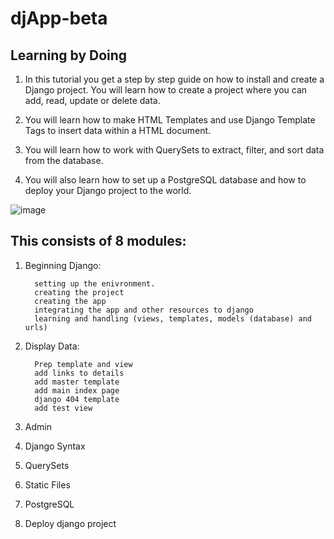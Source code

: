 # djApp-beta

## Learning by Doing

1. In this tutorial you get a step by step guide on how to install and create a Django project. You will learn how to create a project where you can add, read, update or delete data.

2. You will learn how to make HTML Templates and use Django Template Tags to insert data within a HTML document.

3. You will learn how to work with QuerySets to extract, filter, and sort data from the database.

4. You will also learn how to set up a PostgreSQL database and how to deploy your Django project to the world.

![image](https://github.com/user-attachments/assets/4a310fdc-2e2b-4696-8c3e-65c2db51cafa)

## This consists of 8 modules:

1. Beginning Django:

         setting up the enivronment.
         creating the project
         creating the app
         integrating the app and other resources to django 
         learning and handling (views, templates, models (database) and urls)

2. Display Data:
         
         Prep template and view
         add links to details
         add master template
         add main index page
         django 404 template
         add test view
         
3. Admin

4. Django Syntax
5. QuerySets
6. Static Files
7. PostgreSQL
8. Deploy django project


